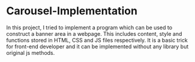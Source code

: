# Carousel-Implementation

In this project, I tried to implement a program which can be used to construct a banner area in a webpage.
This includes content, style and functions stored in HTML, CSS and JS files respectively. 
It is a basic trick for front-end developer and it can be implemented without any library but original js methods.

